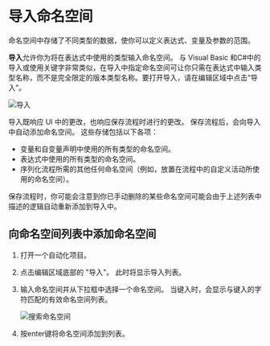 # 导入命名空间
命名空间中存储了不同类型的数据，使你可以定义表达式、变量及参数的范围。

**导入**允许你为将在表达式中使用的类型输入命名空间。 与 Visual Basic 和C#中的导入或使用关键字非常类似，在导入中指定命名空间可让你只需在表达式中输入类型名称，而不是完全限定的版本类型名称。要打开导入，请在编辑区域中点击“导入”。

![导入](https://docimages.blob.core.chinacloudapi.cn/images/Studio/importNamespaces/import.PNG)

导入既响应 UI 中的更改，也响应保存流程时进行的更改。 保存流程后，会向导入中自动添加命名空间。 这些存储包括以下各项：
* 变量和自变量声明中使用的所有类型的命名空间。
* 表达式中使用的所有类型的命名空间。
* 序列化流程所需的其他任何命名空间（例如，放置在流程中的自定义活动所使用的命名空间）。

保存流程时，你可能会注意到你已手动删除的某些命名空间可能会由于上述列表中描述的逻辑自动重新添加到导入中。

## 向命名空间列表中添加命名空间
1. 打开一个自动化项目。
2. 点击编辑区域底部的 "导入"。 此时将显示导入列表。
3. 输入命名空间并从下拉框中选择一个命名空间。
当键入时，会显示与键入的字符匹配的有效命名空间列表。

    ![搜索命名空间](https://docimages.blob.core.chinacloudapi.cn/images/Studio/importNamespaces/importNamespaces.png)

4. 按enter键将命名空间添加到列表。
